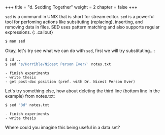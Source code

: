 +++
title = "d. Sedding Together"
weight = 2
chapter = false
+++


`sed` is a command in UNIX that is short for stream editor. `sed` is a powerful tool
for perfoming actions like subsituting (replacing), inserting, and removing data
in files. SED uses pattern matching and also supports regular expressions.
{: .callout}

```Bash
$ man sed
```

Okay, let's try see what we can do with `sed`, first we will try substituting...:

```Bash
$ cd ..
$ sed 's/Horrible/Nicest Person Ever/' notes.txt
```

~~~
- finish experiments
- write thesis
- get post-doc position (pref. with Dr. Nicest Person Ever)
~~~

Let's try something else, how about deleting the third line 
(bottom line in the example) from notes.txt:

```Bash
$ sed "3d" notes.txt
```

~~~
- finish experiments
- write thesis
~~~

Where could you imagine this being useful in a data set?
